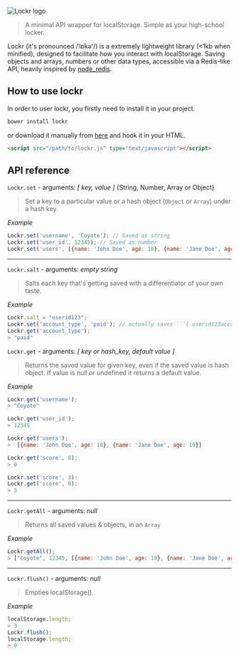 ![Lockr logo](http://i.imgur.com/m5kPjkB.png)

> A minimal API wrapper for localStorage. Simple as your high-school locker.

Lockr (it's pronounced /ˈlɒkəʳ/) is a extremely lightweight library (<1kb when minified), designed to facilitate how you interact with localStorage. Saving objects and arrays, numbers or other data types, accessible via a Redis-like API, heavily inspired by [node_redis](https://github.com/mranney/node_redis/).

## How to use lockr

In order to user lockr, you firstly need to install it in your project.

```js
bower install lockr
```

or download it manually from [here](https://raw2.github.com/tsironis/lockr/master/lockr.js) and hook it in your HTML.

```html
<script src="/path/to/lockr.js" type="text/javascript"></script>
```

## API reference

```Lockr.set``` - arguments: *[ key, value ]* {String, Number, Array or Object}

> Set a key to a particular value or a hash object (```Object``` or ```Array```) under a hash key.

*Example*

```js
Lockr.set('username', 'Coyote'); // Saved as string
Lockr.set('user_id', 12345); // Saved as number
Lockr.set('users', [{name: 'John Doe', age: 18}, {name: 'Jane Doe', age: 19}]);
```

---

```Lockr.salt``` - arguments: *empty string*

> Salts each key that's getting saved with a differentiator of your own taste.

*Example*

```js
Lockr.salt = "userid123";
Lockr.set('account_type', 'paid'); // actually saves ```{ userid123account_type : '{"data":"paid"}' }```
Lockr.get('account_type');
> "paid"
```

```Lockr.get``` - arguments: *[ key or hash_key, default value ]*

> Returns the saved value for given key, even if the saved value is hash object. If value is null or undefined it returns a default value.

*Example*
```js
Lockr.get('username');
> "Coyote"

Lockr.get('user_id');
> 12345

Lockr.get('users');
>  [{name: 'John Doe', age: 18}, {name: 'Jane Doe', age: 19}]

Lockr.get('score', 0):
> 0

Lockr.set('score', 3):
Lockr.get('score', 0):
> 3
```

---

```Lockr.getAll``` - arguments: *null*

> Returns all saved values & objects, in an ```Array```

*Example*

```js
Lockr.getAll();
> ["Coyote", 12345, [{name: 'John Doe', age: 18}, {name: 'Jane Doe', age: 19}]]
```
---

```Lockr.flush()``` - arguments: *null*

> Empties localStorage().

*Example*

```js
localStorage.length;
> 3
Lockr.flush();
localStorage.length;
> 0
```
